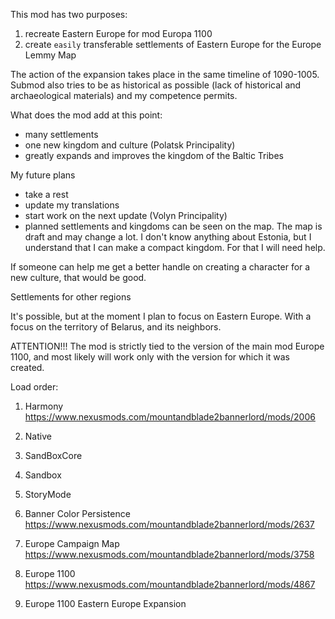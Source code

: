 
This mod has two purposes:

1. recreate Eastern Europe for mod Europa 1100
2. create `easily` transferable settlements of Eastern Europe for the Europe Lemmy Map

The action of the expansion takes place in the same timeline of 1090-1005. Submod also tries to be as historical as possible (lack of historical and archaeological materials) and my competence permits.

What does the mod add at this point:

- many settlements
- one new kingdom and culture (Polatsk Principality)
- greatly expands and improves the kingdom of the Baltic Tribes

My future plans

- take a rest
- update my translations
- start work on the next update (Volyn Principality)
- planned settlements and kingdoms can be seen on the map. The map is draft and may change a lot. I don't know anything about Estonia, but I understand that I can make a compact kingdom. For that I will need help.

If someone can help me get a better handle on creating a character for a new culture, that would be good.

Settlements for other regions

It's possible, but at the moment I plan to focus on Eastern Europe. With a focus on the territory of Belarus, and its neighbors.

ATTENTION!!! The mod is strictly tied to the version of the main mod Europe 1100, and most likely will work only with the version for which it was created.

Load order:

1. Harmony https://www.nexusmods.com/mountandblade2bannerlord/mods/2006

2. Native
3. SandBoxCore
4. Sandbox
5. StoryMode

6. Banner Color Persistence https://www.nexusmods.com/mountandblade2bannerlord/mods/2637
7. Europe Campaign Map https://www.nexusmods.com/mountandblade2bannerlord/mods/3758
8. Europe 1100 https://www.nexusmods.com/mountandblade2bannerlord/mods/4867

9. Europe 1100 Eastern Europe Expansion
